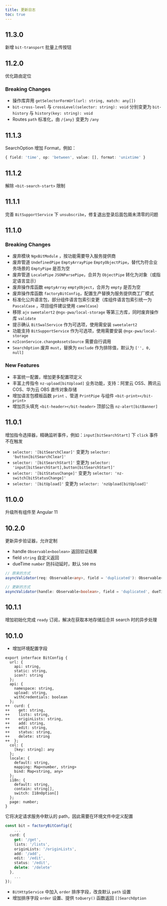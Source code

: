 ```yaml
---
title: 更新日志
toc: true
---
```


## 11.3.0

新增 `bit-transport` 批量上传按钮

## 11.2.0

优化路由定位

### Breaking Changes

- 操作库弃用 `getSelectorFormUrl(url: string, match: any[])`
- `bit-cross-level` 与 `crossLevel(selector: string): void` 分别变更为 `bit-history` 与 `history(key: string): void`
- Routes `path` 标准化，由 `/{any}` 变更为 `/any`

## 11.1.3

SearchOption 增加 Format，例如：

```typescript
{ field: 'time', op: 'between', value: [], format: 'unixtime' }
```

## 11.1.2

解除 `<bit-search-start>` 限制

## 11.1.1

完善 `BitSupportService` 下 `unsubscribe`，修复退出登录后面包屑未清零的问题

## 11.1.0

### Breaking Changes

- 废弃模块 `NgxBitModule` ，按功能需要导入服务提供商
- 废弃管道 `UndefinedPipe` `EmptyArrayPipe` `EmptyObjectPipe`，替代为符合业务场景的 `EmptyPipe` 是否为空
- 废弃管道 `LocalePipe` `JSONParsePipe`，合并为 `ObjectPipe` 转化为对象（或指定语言显示）
- 废弃操作库函数 `emptyArray` `emptyObject`，合并为 `empty` 是否为空
- 废弃操作库函数 `factoryBitConfig`，配置生产替换为服务提供商工厂模式
- 标准化公共语言包，部分组件语言包索引变更（库组件语言包索引统一为 `PascalCase` ，项目组件建议使用 `camelCase`）
- 移除 `ajv` `sweetalert2` `@ngx-pwa/local-storage` 等第三方库，同时废弃操作库 `validate`
- 提示确认 `BitSwalService` 作为可选项，使用需安装 `sweetalert2`
- 功能支持 `BitSupportService` 作为可选项，使用需要安装 `@ngx-pwa/local-storage`
- `nzIconService.changeAssetsSource` 需要自行调用
- `SearchOption` 废弃 `must`，替换为 `exclude` 作为排除值，默认为 `['', 0, null]`

### New Features

- 丰富统一配置，增加更多配置项定义
- 丰富上传指令 `nz-upload[bitUpload]` 业务功能，支持：阿里云 OSS、腾讯云 COS、华为云 OBS 直传对象存储
- 增加语言包模板函数 `print` 、管道 `PrintPipe` 与组件 `<bit-print></bit-print>`
- 增加页头填充 `<bit-header></bit-header>` 顶部公告 `nz-alert[bitBanner]`

## 11.0.1

增加指令选择器，精确监听事件，例如：`input[bitSearchStart]` 下 `click` 事件不在触发

- `selector: '[bitSearchClear]'` 变更为 `selector: 'button[bitSearchClear]'`
- `selector: '[bitSearchStart]'` 变更为 `selector: 'input[bitSearchStart],button[bitSearchStart]'`
- `selector: '[bitStatusChange]'` 变更为 `selector: 'nz-switch[bitStatusChange]'`
- `selector: '[bitUpload]'` 变更为 `selector: 'nzUpload[bitUpload]'`

## 11.0.0

升级所有组件至 Angular 11

## 10.2.0

更新异步验证器，允许定制

- handle `Observable<boolean>` 返回验证结果
- field `string` 自定义返回
- dueTime `number` 防抖动延时，默认 `500` ms

```typescript
// 原来的方式
asyncValidator(req: Observable<any>, field = 'duplicated'): Observable<any>

// 更新的方式
asyncValidator(handle: Observable<boolean>, field = 'duplicated', dueTime = 500): Observable<any>
```

## 10.1.1

增加初始化完成 `ready` 订阅，解决在获取本地存储后合并 search 时的异步处理

## 10.1.0

- 增加环境配置字段

```typesript
export interface BitConfig {
  url: {
    api: string,
    static: string,
    icon?: string
  };
  api: {
    namespace: string,
    upload: string,
    withCredentials: boolean
  };
++  curd: {
++    get: string,
++    lists: string,
++    originLists: string,
++    add: string,
++    edit: string,
++    status: string,
++    delete: string
++  };
  col: {
    [key: string]: any
  };
  locale: {
    default: string,
    mapping: Map<number, string>
    bind: Map<string, any>
  };
  i18n: {
    default: string,
    contain: string[],
    switch: I18nOption[]
  };
  page: number;
}
```

它将决定请求服务中默认的 path，因此需要在环境文件中定义配置

```typescript
const bit = factoryBitConfig({
    ...
  curd: {
    get: '/get',
    lists: '/lists',
    originLists: '/originLists',
    add: '/add',
    edit: '/edit',
    status: '/edit',
    delete: '/delete'
  },
    ...
});
```

- `BitHttpService` 中加入 `order` 排序字段，改良默认 `path` 设置
- 增加排序字段 `order` 设置、提供 `toQuery()` 函数返回 `[]SearchOption`
